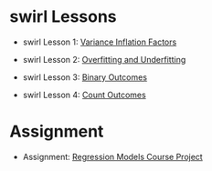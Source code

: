 # swirl Lessons

- swirl Lesson 1: [Variance Inflation Factors](https://luisangelmendozavelasco.github.io/Data_Science_Specialization/Data_Science-Statistics_and_Machine_Learning/Regression_Models/Week4/swirl_Lesson_1-Variance_Inflation_Factors.nb.html)

- swirl Lesson 2: [Overfitting and Underfitting](https://luisangelmendozavelasco.github.io/Data_Science_Specialization/Data_Science-Statistics_and_Machine_Learning/Regression_Models/Week4/swirl_Lesson_2-Overfitting_and_Underfitting.nb.html)

- swirl Lesson 3: [Binary Outcomes](https://luisangelmendozavelasco.github.io/Data_Science_Specialization/Data_Science-Statistics_and_Machine_Learning/Regression_Models/Week4/swirl_Lesson_3-Binary_Outcomes.nb.html)

- swirl Lesson 4: [Count Outcomes](https://luisangelmendozavelasco.github.io/Data_Science_Specialization/Data_Science-Statistics_and_Machine_Learning/Regression_Models/Week4/swirl_Lesson_4-Count_Outcomes.nb.html)

# Assignment

- Assignment: [Regression Models Course Project](https://luisangelmendozavelasco.github.io/Data_Science_Specialization/Data_Science-Statistics_and_Machine_Learning/Regression_Models/Week4/Assignment-Regression_Models_Course_Project.nb.html)